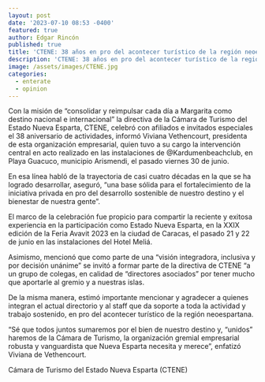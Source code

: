 ```yaml
---
layout: post
date: '2023-07-10 08:53 -0400'
featured: true
author: Edgar Rincón
published: true
title: 'CTENE: 38 años en pro del acontecer turístico de la región neoespartana'
description: 'CTENE: 38 años en pro del acontecer turístico de la región neoespartana'
image: /assets/images/CTENE.jpg
categories:
  - enterate
  - opinion
---
```


Con la misión de “consolidar y reimpulsar cada día a Margarita como destino nacional e internacional” la directiva de la Cámara de Turismo del Estado Nueva Esparta, CTENE, celebró con afiliados e invitados especiales el 38 aniversario de actividades, informó Viviana Vethencourt, presidenta de esta organización empresarial, quien tuvo a su cargo la intervención central en acto realizado en las instalaciones de @Kardumenbeachclub, en Playa Guacuco, municipio Arismendi, el pasado viernes 30 de junio.

En esa línea habló de la trayectoria de casi cuatro décadas en la que se ha logrado desarrollar, aseguró, “una base sólida para el fortalecimiento de la iniciativa privada en pro del desarrollo sostenible de nuestro destino y el bienestar de nuestra gente”.

El marco de la celebración fue propicio para compartir la reciente y exitosa experiencia en la participación como Estado Nueva Esparta, en la XXIX edición de la Feria Avavit 2023 en la ciudad de Caracas, el pasado 21 y 22 de junio en las instalaciones del Hotel Meliá.

Asimismo, mencionó que como parte de una “visión integradora, inclusiva y por decisión unánime” se invitó a formar parte de la directiva de CTENE “a un grupo de colegas, en calidad de “directores asociados” por tener mucho que aportarle al gremio y a nuestras islas.

De la misma manera, estimó importante mencionar y agradecer a quienes integran el actual directorio y al staff que da soporte a toda la actividad y trabajo sostenido, en pro del acontecer turístico de la región neoespartana.

“Sé que todos juntos sumaremos por el bien de nuestro destino y, “unidos” haremos de la Cámara de Turismo, la organización gremial empresarial robusta y vanguardista que Nueva Esparta necesita y merece”, enfatizó Viviana de Vethencourt.

Cámara de Turismo del Estado Nueva Esparta (CTENE)
